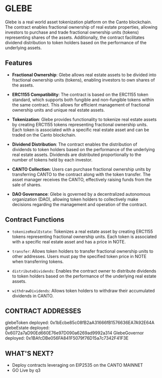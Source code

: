 # GLEBE 

Glebe is a real world asset tokenization platform on the Canto blockchain. The contract enables fractional ownership of real estate properties, allowing investors to purchase and trade fractional ownership units (tokens) representing shares of the assets. Additionally, the contract facilitates dividend distribution to token holders based on the performance of the underlying assets.

## Features

- **Fractional Ownership**: Glebe allows real estate assets to be divided into fractional ownership units (tokens), enabling investors to own shares of the assets.
  
- **ERC1155 Compatibility**: The contract is based on the ERC1155 token standard, which supports both fungible and non-fungible tokens within the same contract. This allows for efficient management of fractional ownership units and unique real estate assets.

- **Tokenization**: Glebe provides functionality to tokenize real estate assets by creating ERC1155 tokens representing fractional ownership units. Each token is associated with a specific real estate asset and can be traded on the Canto blockchain.

- **Dividend Distribution**: The contract enables the distribution of dividends to token holders based on the performance of the underlying real estate assets. Dividends are distributed proportionally to the number of tokens held by each investor.

- **CANTO Collection**: Users can purchase fractional ownership units by transferring CANTO to the contract along with the token transfer. The asset manager receives the CANTO, effectively raising funds from the sale of shares.

- **DAO Governance**: Glebe is governed by a decentralized autonomous organization (DAO), allowing token holders to collectively make decisions regarding the management and operation of the contract.

## Contract Functions

- `tokenizeRealEstate`: Tokenizes a real estate asset by creating ERC1155 tokens representing fractional ownership units. Each token is associated with a specific real estate asset and has a price in NOTE.

- `transfer`: Allows token holders to transfer fractional ownership units to other addresses. Users must pay the specified token price in NOTE when transferring tokens.

- `distributeDividends`: Enables the contract owner to distribute dividends to token holders based on the performance of the underlying real estate assets.

- `withdrawDividends`: Allows token holders to withdraw their accumulated dividends in CANTO.

## CONTRACT ADDRESSES

glebeToken deployed: 0x1bEcbe85c08fB2aA31666fB1576636EA7A92E64A
glebeEstate deployed: 0x6072a7aD90Ed660E76e97D090a6269ad9992a314
GlebeGovernor deployed: 0x1BAfcDBe056FA841F5079f76D15a7c7342F41F3E

## WHAT'S NEXT?

- Deploy contracts leveraging on EIP2535 on the CANTO MAINNET
- GO Live by q3


